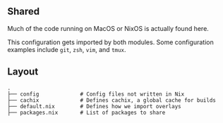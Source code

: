 ## Shared
Much of the code running on MacOS or NixOS is actually found here.

This configuration gets imported by both modules. Some configuration examples include `git`, `zsh`, `vim`, and `tmux`.

## Layout
```
.
├── config             # Config files not written in Nix
├── cachix             # Defines cachix, a global cache for builds
├── default.nix        # Defines how we import overlays 
├── packages.nix       # List of packages to share

```
